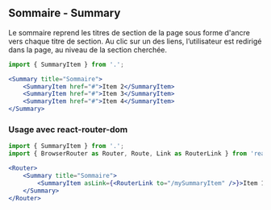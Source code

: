## Sommaire - Summary

Le sommaire reprend les titres de section de la page sous forme d'ancre vers chaque titre de section. Au clic sur un des liens, l’utilisateur est redirigé dans la page, au niveau de la section cherchée.

```jsx
import { SummaryItem } from '.';

<Summary title="Sommaire">
    <SummaryItem href="#">Item 2</SummaryItem>
    <SummaryItem href="#">Item 3</SummaryItem>
    <SummaryItem href="#">Item 4</SummaryItem>
</Summary>
```

### Usage avec react-router-dom
```jsx
import { SummaryItem } from '.';
import { BrowserRouter as Router, Route, Link as RouterLink } from 'react-router-dom';

<Router>
    <Summary title="Sommaire">
        <SummaryItem asLink={<RouterLink to="/mySummaryItem" />}>Item 1</SummaryItem>
    </Summary>
</Router>
```

